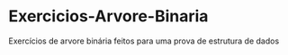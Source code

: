 # Exercicios-Arvore-Binaria
Exercícios de arvore binária feitos para uma prova de estrutura de dados
